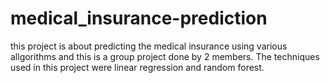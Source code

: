 # medical_insurance-prediction
this  project is about predicting the medical insurance using various allgorithms and this is a group project done by 2 members.
The techniques used in this project were linear regression and random forest.
